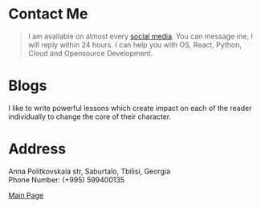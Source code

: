 # Contact Me

> I am available on almost every [social media](./socialmedia.md). 
> You can message me, I will reply within 24 hours. I can help you with OS, React, Python,  Cloud and Opensource Development.


# Blogs
I like to write powerful lessons which create impact on each of the reader individually to change the core of their character.








# Address <br>
Anna Politkovskaia str, Saburtalo, Tbilisi, Georgia <br>
Phone Number: (+995) 599400135








[Main Page](./index)
